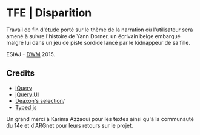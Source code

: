 # TFE | Disparition

Travail de fin d'étude porté sur le thème de la narration où l'utilisateur sera amené à suivre l'histoire de Yann Dorner, un écrivain belge embarqué malgré lui dans un jeu de piste sordide lancé par le kidnappeur de sa fille. 

ESIAJ - [DWM](https://dwm.re/) 2015.


## Credits

* [jQuery](http://jquery.com/)
* [jQuery UI](https://jqueryui.com/)
* [Deaxon's selection](http://playground.deaxon.com/js/object-selection)/
* [Typed.js](http://www.mattboldt.com/demos/typed-js/)

Un grand merci à Karima Azzaoui pour les textes ainsi qu'à la communauté du 14e et d'ARGnet pour leurs retours sur le projet.
